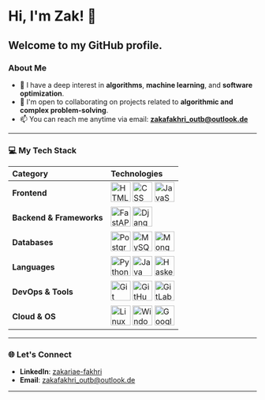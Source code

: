 # Hi, I'm Zak! 👋

Welcome to my GitHub profile.
---

### About Me
- 🌱 I have a deep interest in **algorithms**, **machine learning**, and **software optimization**.
- 🤝 I'm open to collaborating on projects related to **algorithmic and complex problem-solving**.
- 📫 You can reach me anytime via email: **zakafakhri_outb@outlook.de**

---

### 💻 My Tech Stack

| Category | Technologies |
| :--- | :--- |
| **Frontend** | <img src="https://cdn.jsdelivr.net/gh/devicons/devicon/icons/html5/html5-original.svg" alt="HTML" width="40" height="40"/> <img src="https://cdn.jsdelivr.net/gh/devicons/devicon/icons/css3/css3-original.svg" alt="CSS" width="40" height="40"/> <img src="https://cdn.jsdelivr.net/gh/devicons/devicon/icons/javascript/javascript-original.svg" alt="JavaScript" width="40" height="40"/> |
| **Backend & Frameworks** | <img src="https://cdn.jsdelivr.net/gh/devicons/devicon/icons/fastapi/fastapi-original.svg" alt="FastAPI" width="40" height="40"/> <img src="https://cdn.jsdelivr.net/gh/devicons/devicon/icons/django/django-plain.svg" alt="Django" width="40" height="40"/> |
| **Databases** | <img src="https://cdn.jsdelivr.net/gh/devicons/devicon/icons/postgresql/postgresql-original.svg" alt="PostgreSQL" width="40" height="40"/> <img src="https://cdn.jsdelivr.net/gh/devicons/devicon/icons/mysql/mysql-original.svg" alt="MySQL" width="40" height="40"/> <img src="https://cdn.jsdelivr.net/gh/devicons/devicon/icons/mongodb/mongodb-original.svg" alt="MongoDB" width="40" height="40"/> |
| **Languages** | <img src="https://cdn.jsdelivr.net/gh/devicons/devicon/icons/python/python-original.svg" alt="Python" width="40" height="40"/> <img src="https://cdn.jsdelivr.net/gh/devicons/devicon/icons/java/java-original.svg" alt="Java" width="40" height="40"/> <img src="https://cdn.jsdelivr.net/gh/devicons/devicon/icons/haskell/haskell-original.svg" alt="Haskell" width="40" height="40"/> |
| **DevOps & Tools** | <img src="https://cdn.jsdelivr.net/gh/devicons/devicon/icons/git/git-original.svg" alt="Git" width="40" height="40"/> <img src="https://cdn.jsdelivr.net/gh/devicons/devicon/icons/github/github-original.svg" alt="GitHub" width="40" height="40"/> <img src="https://cdn.jsdelivr.net/gh/devicons/devicon/icons/gitlab/gitlab-original.svg" alt="GitLab" width="40" height="40"/> |
| **Cloud & OS** | <img src="https://cdn.jsdelivr.net/gh/devicons/devicon/icons/linux/linux-original.svg" alt="Linux" width="40" height="40"/> <img src="https://cdn.jsdelivr.net/gh/devicons/devicon/icons/windows11/windows11-original.svg" alt="Windows" width="40" height="40"/> <img src="https://cdn.jsdelivr.net/gh/devicons/devicon/icons/googlecloud/googlecloud-original.svg" alt="Google Cloud" width="40" height="40"/> |

---

### 🌐 Let's Connect

- **LinkedIn**: [zakariae-fakhri](https://de.linkedin.com/in/zakariae-fakhri)
- **Email**: zakafakhri_outb@outlook.de

---
